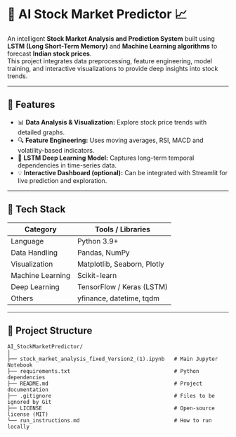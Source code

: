 # 🧠 AI Stock Market Predictor 📈

An intelligent **Stock Market Analysis and Prediction System** built using **LSTM (Long Short-Term Memory)** and **Machine Learning algorithms** to forecast **Indian stock prices**.  
This project integrates data preprocessing, feature engineering, model training, and interactive visualizations to provide deep insights into stock trends.

---

## 🚀 Features

- 📊 **Data Analysis & Visualization:** Explore stock price trends with detailed graphs.  
- 🔍 **Feature Engineering:** Uses moving averages, RSI, MACD and volatility-based indicators.
- 🤖 **LSTM Deep Learning Model:** Captures long-term temporal dependencies in time-series data.  
- 💡 **Interactive Dashboard (optional):** Can be integrated with Streamlit for live prediction and exploration.  

---

## 🧠 Tech Stack

| Category | Tools / Libraries |
|-----------|------------------|
| Language | Python 3.9+ |
| Data Handling | Pandas, NumPy |
| Visualization | Matplotlib, Seaborn, Plotly |
| Machine Learning | Scikit-learn |
| Deep Learning | TensorFlow / Keras (LSTM) |
| Others | yfinance, datetime, tqdm |

---

## 📂 Project Structure

```plaintext
AI_StockMarketPredictor/
│
├── stock_market_analysis_fixed_Version2_(1).ipynb   # Main Jupyter Notebook
├── requirements.txt                                 # Python dependencies
├── README.md                                        # Project documentation
├── .gitignore                                       # Files to be ignored by Git
├── LICENSE                                          # Open-source license (MIT)
└── run_instructions.md                              # How to run locally
